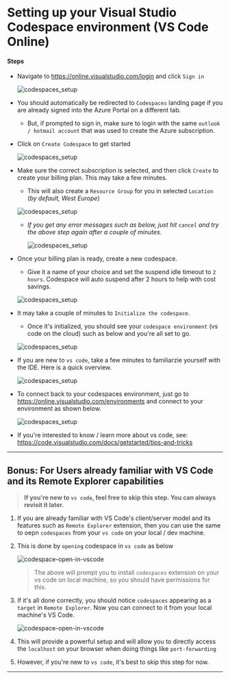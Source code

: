# Setting up your Visual Studio Codespace environment (VS Code Online)
 
#### Steps

* Navigate to https://online.visualstudio.com/login and click `Sign in` 

    ![codespaces_setup](./assets/codespaces_signin.png)


* You should automatically be redirected to `Codespaces` landing page if you are already signed into the Azure Portal on a different tab.

    * But, if prompted to sign in, make sure to login with the same `outlook / hotmail account` that was used to create the Azure subscription. 

* Click on `Create Codespace` to get started

    ![codespaces_setup](./assets/codespaces_create_plan.png)

* Make sure the correct subscription is selected, and then click `Create` to create your billing plan. This may take a few minutes.

    * This will also create a `Resource Group` for you in selected `Location` (_by default, West Europe_)

    ![codespaces_setup](./assets/codespaces_billing_plan.png)

    * _If you get any error messages such as below, just hit `cancel` and try the above step again after a couple of minutes._

        ![codespaces_setup](./assets/codespaces_known_errors.png)
    
* Once your billing plan is ready, create a new codespace. 

    * Give it a name of your choice and set the suspend idle timeout to `2 hours`. Codespace will auto suspend after 2 hours to help with cost savings.

    ![codespaces_setup](./assets/codespaces_create.png)  

* It may take a couple of minutes to `Initialize the codespace`. 

    * Once it's initialized, you should see your `codespace environment` (vs code on the cloud) such as below and you're all set to go. 

    ![codespaces_setup](./assets/codespaces_complete.png)  

* If you are new to `vs code`, take a few minutes to familiarzie yourself with the IDE. Here is a quick overview.

    ![codespaces_setup](./assets/vs_code_overview.png)    

* To connect back to your codespaces environment, just go to https://online.visualstudio.com/environments and connect to your environment as shown below.

    ![codespaces_setup](./assets/codespaces_reconnect.png) 

* If you're interested to know / learn more about vs code, see: https://code.visualstudio.com/docs/getstarted/tips-and-tricks 

---

## Bonus: For Users already familiar with VS Code and its Remote Explorer capabilities

> **If you're new to `vs code`, feel free to skip this step. You can always revisit it later.**

1. If you are already familiar with VS Code's client/server model and its features such as `Remote Explorer` extension, then you can use the same to oepn `codespaces` from your `vs code` on your local / dev machine.

2. This is done by `opening` codespace in `vs code` as below

    ![codespace-open-in-vscode](./assets/codespaces_open_in_vscode.png)

    > The above will prompt you to install `codespaces` extension on your vs code on local machine, so you should have permissions for this.

3. If it's all done correctly, you should notice `codespaces` appearing as a `target` in `Remote Explorer`. Now you can connect to it from your local machine's VS Code.

    ![codespace-open-in-vscode](./assets/codespaces_target.png)

4. This will provide a powerful setup and will allow you to directly access the `localhost`  on your browser when doing things like `port-forwarding`

5. However, if you're new to `vs code`, it's best to skip this step for now.

---